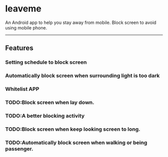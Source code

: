 # leaveme
An Android app to help you stay away from mobile.
Block screen to avoid using mobile phone.

--------

## Features
### Setting schedule to block screen
### Automatically block screen when surrounding light is too dark
### Whitelist APP
### TODO:Block screen when lay down.
### TODO:A better blocking activity
### TODO:Block screen when keep looking screen to long.
### TODO:Automatically block screen when walking or being passenger.
